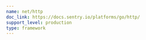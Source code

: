 ```yaml
---
name: net/http
doc_link: https://docs.sentry.io/platforms/go/http/
support_level: production
type: framework
---
```

